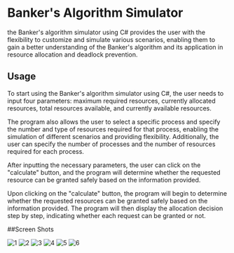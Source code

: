 # Banker's Algorithm Simulator
the Banker's algorithm simulator using C# provides the user with the flexibility to customize and simulate various scenarios, enabling them to gain a better understanding of the Banker's algorithm and its application in resource allocation and deadlock prevention.

## Usage
To start using the Banker's algorithm simulator using C#, the user needs to input four parameters: maximum required resources, currently allocated resources, total resources available, and currently available resources.

The program also allows the user to select a specific process and specify the number and type of resources required for that process, enabling the simulation of different scenarios and providing flexibility. Additionally, the user can specify the number of processes and the number of resources required for each process.

After inputting the necessary parameters, the user can click on the "calculate" button, and the program will determine whether the requested resource can be granted safely based on the information provided.

Upon clicking on the "calculate" button, the program will begin to determine whether the requested resources can be granted safely based on the information provided. The program will then display the allocation decision step by step, indicating whether each request can be granted or not.

##Screen Shots

![1](https://github.com/mariammashraff/Banker-s-Algorithm-Simulator/assets/58777989/417ff13c-cb75-401c-b31a-d0425322a256)
![2](https://github.com/mariammashraff/Banker-s-Algorithm-Simulator/assets/58777989/493b0bba-8f02-4db0-9ae6-2b89af150080)
![3](https://github.com/mariammashraff/Banker-s-Algorithm-Simulator/assets/58777989/c10c2f0e-8afa-40b2-b07f-107591404ed2)
![4](https://github.com/mariammashraff/Banker-s-Algorithm-Simulator/assets/58777989/ce2e1230-9a05-4d70-bba7-cadc66d63cb9)
![5](https://github.com/mariammashraff/Banker-s-Algorithm-Simulator/assets/58777989/a7f75812-f419-4552-8e85-ce7c0f6feede)
![6](https://github.com/mariammashraff/Banker-s-Algorithm-Simulator/assets/58777989/9e042c42-7e19-41e9-bdea-9e0c42684360)
